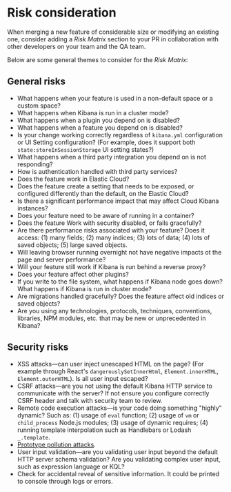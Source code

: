 # Risk consideration

When merging a new feature of considerable size or modifying an existing one,
consider adding a *Risk Matrix* section to your PR in collaboration with other
developers on your team and the QA team.

Below are some general themes to consider for the *Risk Matrix*:


## General risks

- What happens when your feature is used in a non-default space or a custom
  space?
- What happens when Kibana is run in a cluster mode?
- What happens when a plugin you depend on is disabled?
- What happens when a feature you depend on is disabled?
- Is your change working correctly regardless of `kibana.yml` configuration or
  UI Setting configuration? (For example, does it support both
  `state:storeInSessionStorage` UI setting states?)
- What happens when a third party integration you depend on is not responding?
- How is authentication handled with third party services?
- Does the feature work in Elastic Cloud?
- Does the feature create a setting that needs to be exposed, or configured
  differently than the default, on the Elastic Cloud?
- Is there a significant performance impact that may affect Cloud Kibana
  instances?
- Does your feature need to be aware of running in a container?
- Does the feature Work with security disabled, or fails gracefully?
- Are there performance risks associated with your feature? Does it access:
  (1) many fields; (2) many indices; (3) lots of data; (4) lots of saved
  objects; (5) large saved objects.
- Will leaving browser running overnight not have negative impacts ot the page
  and server performance?
- Will your feature still work if Kibana is run behind a reverse proxy?
- Does your feature affect other plugins?
- If you write to the file system, what happens if Kibana node goes down? What
  happens if Kibana is run in cluster mode?
- Are migrations handled gracefully? Does the feature affect old indices or
  saved objects?
- Are you using any technologies, protocols, techniques, conventions, libraries,
  NPM modules, etc. that may be new or unprecedented in Kibana?


## Security risks

- XSS attacks&mdash;can user inject unescaped HTML on the page? (For example through
  React's `dangerouslySetInnerHtml`, `Element.innerHTML`, `Element.outerHTML`).
  Is all user input escaped?
- CSRF attacks&mdash;are you not using the default Kibana HTTP service to
  communicate with the server? If not ensure you configure correctly CSRF header
  and talk with security team to review.
- Remote code execution attacks&mdash;is your code doing something "highly"
  dynamic? Such as: (1) usage of `eval` function; (2) usage of `vm` or
  `child_process` Node.js modules; (3) usage of dynamic requires; (4) running
  template interpolation such as Handlebars or Lodash `_.template`.
- [Prototype pollution attacks](https://docs.google.com/document/d/19V-d9sb6IF-fbzF4iyiPpAropQNydCnoJApzSX5FdcI/edit?usp=sharing).
- User input validation&mdash;are you validating user input beyond the default
  HTTP server schema validation? Are you validating complex user input, such
  as expression language or KQL?
- Check for accidental reveal of sensitive information. It could be printed to
  console through logs or errors.
